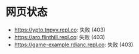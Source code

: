 # 网页状态
- https://ypto.tnpyv.repl.co: 失败 (403)
- https://aro.flinthill.repl.co: 失败 (403)
- https://game-example.rdianc.repl.co: 失败 (403)
